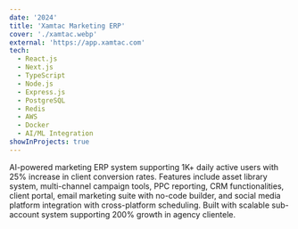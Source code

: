 ```yaml
---
date: '2024'
title: 'Xamtac Marketing ERP'
cover: './xamtac.webp'
external: 'https://app.xamtac.com'
tech:
  - React.js
  - Next.js
  - TypeScript
  - Node.js
  - Express.js
  - PostgreSQL
  - Redis
  - AWS
  - Docker
  - AI/ML Integration
showInProjects: true
---
```


AI-powered marketing ERP system supporting 1K+ daily active users with 25% increase in client conversion rates. Features include asset library system, multi-channel campaign tools, PPC reporting, CRM functionalities, client portal, email marketing suite with no-code builder, and social media platform integration with cross-platform scheduling. Built with scalable sub-account system supporting 200% growth in agency clientele. 